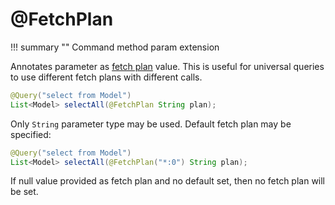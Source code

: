 # @FetchPlan

!!! summary ""
    Command method param extension

Annotates parameter as [fetch plan](https://orientdb.com/docs/3.0.x/java/Fetching-Strategies.html) value. 
This is useful for universal queries to use different fetch plans with different calls.

```java
@Query("select from Model")
List<Model> selectAll(@FetchPlan String plan);
```

Only `String` parameter type may be used. 
Default fetch plan may be specified:

```java
@Query("select from Model")
List<Model> selectAll(@FetchPlan("*:0") String plan);
```

If null value provided as fetch plan and no default set, then no fetch plan will be set.

